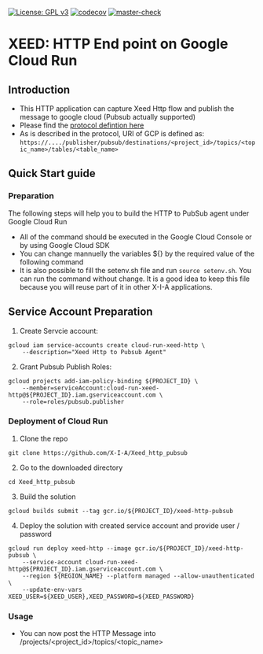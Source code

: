 [![License: GPL v3](https://img.shields.io/badge/License-GPLv3-blue.svg)](https://www.gnu.org/licenses/gpl-3.0) 
[![codecov](https://codecov.io/gh/X-I-A/xeed-http-gcr/branch/master/graph/badge.svg)](https://codecov.io/gh/X-I-A/xeed-http-gcr) 
[![master-check](https://github.com/x-i-a/xeed-http-gcr/workflows/master-check/badge.svg)](https://github.com/X-I-A/xeed-http-gcr/actions?query=workflow%3Amaster-check) 
# XEED: HTTP End point on Google Cloud Run
## Introduction
* This HTTP application can capture Xeed Http flow and publish the message to google cloud (Pubsub actually supported)
* Please find the [protocol defintion here](https://github.com/X-I-A/X-I-Protocol/blob/main/HTTP_AGENT.md)
* As is described in the protocol, URI of GCP is defined as: 
`https://..../publisher/pubsub/destinations/<project_id>/topics/<topic_name>/tables/<table_name>`

## Quick Start guide
### Preparation
The following steps will help you to build the HTTP to PubSub agent under Google Cloud Run
* All of the command should be executed in the Google Cloud Console or by using Google Cloud SDK
* You can change mannuelly the variables ${} by the required value of the following command
* It is also possible to fill the setenv.sh file and run `source setenv.sh`. You can run the command without change.
It is a good idea to keep this file because you will reuse part of it in other X-I-A applications.
## Service Account Preparation
1. Create Servcie account: 
```
gcloud iam service-accounts create cloud-run-xeed-http \
    --description="Xeed Http to Pubsub Agent" 
```
2. Grant Pubsub Publish Roles: 
```
gcloud projects add-iam-policy-binding ${PROJECT_ID} \
    --member=serviceAccount:cloud-run-xeed-http@${PROJECT_ID}.iam.gserviceaccount.com \
	--role=roles/pubsub.publisher
```
### Deployment of Cloud Run
1. Clone the repo 
```
git clone https://github.com/X-I-A/Xeed_http_pubsub
```
2. Go to the downloaded directory 
```
cd Xeed_http_pubsub
```
3. Build the solution
```
gcloud builds submit --tag gcr.io/${PROJECT_ID}/xeed-http-pubsub
```
4. Deploy the solution with created service account and provide user / password
```
gcloud run deploy xeed-http --image gcr.io/${PROJECT_ID}/xeed-http-pubsub \
    --service-account cloud-run-xeed-http@${PROJECT_ID}.iam.gserviceaccount.com \
	--region ${REGION_NAME} --platform managed --allow-unauthenticated \
	--update-env-vars XEED_USER=${XEED_USER},XEED_PASSWORD=${XEED_PASSWORD}
```
### Usage
* You can now post the HTTP Message into <url>/projects/<project_id>/topics/<topic_name>